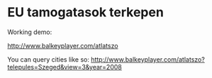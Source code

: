 # EU tamogatasok terkepen

Working demo:

http://www.balkeyplayer.com/atlatszo

You can query cities like so:
http://www.balkeyplayer.com/atlatszo?telepules=Szeged&view=3&year=2008
